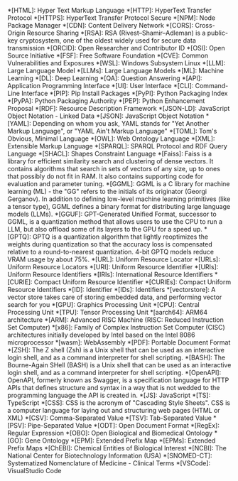 *[HTML]: Hyper Text Markup Language
*[HTTP]: HyperText Transfer Protocol
*[HTTPS]: HyperText Transfer Protocol Secure
*[NPM]: Node Package Manager
*[CDN]: Content Delivery Network
*[CORS]: Cross-Origin Resource Sharing
*[RSA]: RSA (Rivest–Shamir–Adleman) is a public-key cryptosystem, one of the oldest widely used for secure data transmission
*[ORCID]: Open Researcher and Contributor ID
*[OSI]: Open Source Initiative
*[FSF]: Free Software Foundation
*[CVE]: Common Vulnerabilities and Exposures
*[WSL]: Windows Subsystem Linux
*[LLM]: Large Language Model
*[LLMs]: Large Language Models
*[ML]: Machine Learning
*[DL]: Deep Learning
*[QA]: Question Answering
*[API]: Application Programming Interface
*[UI]: User Interface
*[CLI]: Command-Line Interface
*[PIP]: Pip Install Packages
*[PyPI]: Python Packaging Index
*[PyPA]: Python Packaging Authority
*[PEP]: Python Enhancement Proposal
*[RDF]: Resource Description Framework
*[JSON-LD]: JavaScript Object Notation - Linked Data
*[JSON]: JavaScript Object Notation
*[YAML]: Depending on whom you ask, YAML stands for "Yet Another Markup Language", or "YAML Ain't Markup Language"
*[TOML]: Tom's Obvious, Minimal Language
*[OWL]: Web Ontology Language
*[XML]: Extensible Markup Language
*[SPARQL]: SPARQL Protocol and RDF Query Language
*[SHACL]: Shapes Constraint Language
*[Faiss]: Faiss is a library for efficient similarity search and clustering of dense vectors. It contains algorithms that search in sets of vectors of any size, up to ones that possibly do not fit in RAM. It also contains supporting code for evaluation and parameter tuning.
*[GGML]: GGML is a C library for machine learning (ML) - the "GG" refers to the initials of its originator (Georgi Gerganov). In addition to defining low-level machine learning primitives (like a tensor type), GGML defines a binary format for distributing large language models (LLMs).
*[GGUF]: GPT-Generated Unified Format, successor to GGML, is a quantization method that allows users to use the CPU to run a LLM, but also offload some of its layers to the GPU for a speed up.
*[GPTQ]: GPTQ is a quantization algorithm that lightly reoptimizes the weights during quantization so that the accuracy loss is compensated relative to a round-to-nearest quantization. 4-bit GPTQ models reduce VRAM usage by about 75%.
*[URL]: Uniform Resource Locator
*[URLs]: Uniform Resource Locators
*[URI]: Uniform Resource Identifier
*[URIs]: Uniform Resource Identifiers
*[IRIs]: International Resource Identifiers
*[CURIE]: Compact Uniform Resource Identifier
*[CURIEs]: Compact Uniform Resource Identifiers
*[ID]: Identifier
*[IDs]: Identifiers
*[vectorstore]: A vector store takes care of storing embedded data, and performing vector search for you
*[GPU]: Graphics Processing Unit
*[CPU]: Central Processing Unit
*[TPU]: Tensor Processing Unit
*[aarch64]: ARM64 architecture
*[ARM]: Advanced RISC Machine (RISC: Reduced Instruction Set Computer)
*[x86]: Family of Complex Instruction Set Computer (CISC) architectures initially developed by Intel based on the Intel 8086 microprocessor
*[wasm]: WebAssembly
*[PDF]: Portable Document Format
*[ZSH]: The Z shell (Zsh) is a Unix shell that can be used as an interactive login shell, and as a command interpreter for shell scripting.
*[BASH]: The Bourne-Again SHell (BASH) is a Unix shell that can be used as an interactive login shell, and as a command interpreter for shell scripting.
*[OpenAPI]: OpenAPI, formerly known as Swagger, is a specification language for HTTP APIs that defines structure and syntax in a way that is not wedded to the programming language the API is created in.
*[JS]: JavaScript
*[TS]: TypeScript
*[CSS]: CSS is the acronym of "Cascading Style Sheets". CSS is a computer language for laying out and structuring web pages (HTML or XML)
*[CSV]: Comma-Separated Value
*[TSV]: Tab-Separated Value
*[PSV]: Pipe-Separated Value
*[ODT]: Open Document Format
*[RegEx]: Regular Expression
*[OBO]: Open Biological and Biomedical Ontology
*[GO]: Gene Ontology
*[EPM]: Extended Prefix Map
*[EPMs]: Extended Prefix Maps
*[ChEBI]: Chemical Entities of Biological Interest
*[NCBI]: The National Center for Biotechnology Information (USA)
*[SNOMED-CT]: Systematized Nomenclature of Medicine - Clinical Terms
*[VSCode]: VisualStudio Code
